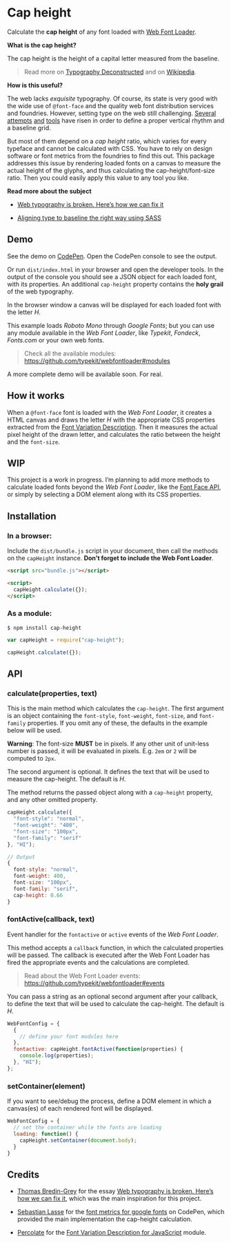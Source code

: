# Cap height

Calculate the **cap height** of any font loaded with [Web Font Loader](https://github.com/typekit/webfontloader).

**What is the cap height?**

The cap height is the height of a capital letter measured from the baseline.

> Read more on [Typography Deconstructed](http://www.typographydeconstructed.com/cap-height) and on [Wikipedia](https://en.wikipedia.org/wiki/Cap_height).

**How is this useful?**

The web lacks *exquisite* typography. Of course, its state is very good with the wide use of `@font-face` and the quality web font distribution services and foundries. However, setting type on the web still challenging. [Several](https://github.com/StudioThick/megatype) [attempts](http://compass-style.org/reference/compass/typography/vertical_rhythm) [and](https://gist.github.com/razwan/10662500) [tools](https://sassline.com) have risen in order to define a proper vertical rhythm and a baseline grid.

But most of them depend on a *cap height* ratio, which varies for every typeface and cannot be calculated with CSS. You have to rely on design software or font metrics from the foundries to find this out. This package addresses this issue by rendering loaded fonts on a canvas to measure the actual height of the glyphs, and thus calculating the cap-height/font-size ratio. Then you could easily apply this value to any tool you like.

**Read more about the subject**

- [Web typography is broken. Here’s how we can fix it](http://www.studiothick.com/essays/web-typography-is-broken)

- [Aligning type to baseline the right way using SASS](https://medium.com/written-in-code/aligning-type-to-baseline-the-right-way-using-sass-e258fce47a9b)

## Demo

See the demo on [CodePen](http://codepen.io/sebdesign/pen/EKmbGL?editors=0011). Open the CodePen console to see the output.

Or run `dist/index.html` in your browser and open the developer tools. In the output of the console you should see a JSON object for each loaded font, with its properties. An additional `cap-height` property contains the **holy grail** of the web typography.

In the browser window a canvas will be displayed for each loaded font with the letter *H*.

This example loads *Roboto Mono* through *Google Fonts*; but you can use any module available in the *Web Font Loader*, like *Typekit*, *Fondeck*, *Fonts.com* or your own web fonts.

> Check all the available modules: https://github.com/typekit/webfontloader#modules

A more complete demo will be available soon. For real.

## How it works

When a `@font-face` font is loaded with the *Web Font Loader*, it creates a HTML canvas and draws the letter *H* with the appropriate CSS properties extracted from the [Font Variation Description](http://typekit.github.io/fvd). Then it measures the actual pixel height of the drawn letter, and calculates the ratio between the height and the `font-size`.

## WIP

This project is a work in progress. I’m planning to add more methods to calculate loaded fonts beyond the *Web Font Loader*, like the [Font Face API](https://developer.mozilla.org/el/docs/Web/API/FontFace), or simply by selecting a DOM element along with its CSS properties.

## Installation

### In a browser:

Include the `dist/bundle.js` script in your document, then call the methods on the `capHeight` instance. **Don’t forget to include the Web Font Loader**.

```html
<script src="bundle.js"></script>

<script>
  capHeight.calculate({});
</script>
```

### As a module:

```shell
$ npm install cap-height
```

```js
var capHeight = require("cap-height");

capHeight.calculate({});
```

## API

### calculate(properties, text)

This is the main method which calculates the `cap-height`. The first argument is an object containing the `font-style`, `font-weight`, `font-size`, and `font-family` properties. If you omit any of these, the defaults in the example below will be used.

**Warning**: The font-size **MUST** be in pixels. If any other unit of unit-less number is passed, it will be evaluated in pixels. E.g. `2em` or `2` will be computed to `2px`.

The second argument is optional. It defines the text that will be used to measure the cap-height. The default is *H*.

The method returns the passed object along with a `cap-height` property, and any other omitted property.

```js
capHeight.calculate({
  "font-style": "normal",
  "font-weight": "400",
  "font-size": "100px",
  "font-family": "serif"
}, "HI");

// Output
{
  font-style: "normal",
  font-weight: 400,
  font-size: "100px",
  font-family: "serif",
  cap-height: 0.66
}
```

### fontActive(callback, text)

Event handler for the `fontactive` or `active` events of the *Web Font Loader*.

This method accepts a `callback` function, in which the calculated properties will be passed. The callback is executed after the Web Font Loader has fired the appropriate events and the calculations are completed.

> Read about the Web Font Loader events: https://github.com/typekit/webfontloader#events

You can pass a string as an optional second argument after your callback, to define the text that will be used to calculate the cap-height. The default is *H*.

```js
WebFontConfig = {
  {
    // define your font modules here
  },
  fontactive: capHeight.fontActive(function(properties) {
    console.log(properties);
  }, "HI");
};
```

### setContainer(element)

If you want to see/debug the process, define a DOM element in which a canvas(es) of each rendered font will be displayed.

```js
WebFontConfig = {
  // set the container while the fonts are loading
  loading: function() {
    capHeight.setContainer(document.body);
  }
}
```

## Credits

- [Thomas Bredin-Grey](https://github.com/tbredin) for the essay [Web typography is broken. Here’s how we can fix it](http://www.studiothick.com/essays/web-typography-is-broken/), which was the main inspiration for this project.

- [Sebastian Lasse](https://github.com/sebilasse) for the [font metrics for google fonts](http://codepen.io/sebilasse/pen/gPBQqm?editors=1010) on CodePen, which provided the main implementation the cap-height calculation.

- [Percolate](https://github.com/percolate) for the [Font Variation Description for JavaScript](https://github.com/percolate/fvd) module.
